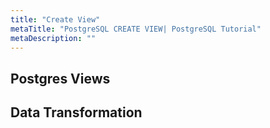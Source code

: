 ```yaml
---
title: "Create View"
metaTitle: "PostgreSQL CREATE VIEW| PostgreSQL Tutorial"
metaDescription: ""
---
```


## Postgres Views

## Data Transformation

